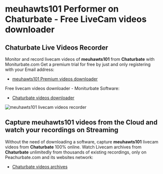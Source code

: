 # meuhawts101 Performer on Chaturbate - Free LiveCam videos downloader

## Chaturbate Live Videos Recorder

Monitor and record livecam videos of **meuhawts101** from **Chaturbate** with Moniturbate.com
Get a premium trial for free by just and only registering with your Email address:
* [meuhawts101 Premium videos downloader](https://moniturbate.com/request-demo-licence-key.html)

Free livecam videos downloader - Moniturbate Software:
* [Chaturbate videos downloader](https://moniturbate.com/moniturbate-download-software.html)

![meuhawts101 livecam videos recorder](https://peachurnet.com/templates/moniturbate-software.png)


## Capture meuhawts101 videos from the Cloud and watch your recordings on Streaming

Without the need of downloading a software, capture **meuhawts101** livecam videos from **Chaturbate** 100% online.
Watch Livecam archives from **Chaturbate** unlimitedly from thousands of existing recordings, only on Peachurbate.com and its websites network:
* [Chaturbate videos archives](https://peachurnet.com/)